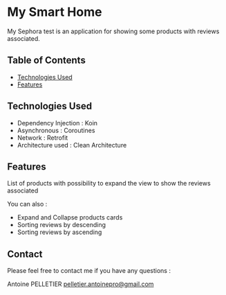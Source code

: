 # My Smart Home

My Sephora test is an application for showing some products with reviews associated.

## Table of Contents

* [Technologies Used](#technologies-used)
* [Features](#features)

<!-- * [License](#license) -->

## Technologies Used

- Dependency Injection : Koin
- Asynchronous : Coroutines
- Network : Retrofit
- Architecture used : Clean Architecture

## Features

List of products with possibility to expand the view to show the reviews associated 

You can also :

* Expand and Collapse products cards
* Sorting reviews by descending
* Sorting reviews by ascending

## Contact

Please feel free to contact me if you have any questions :

Antoine PELLETIER
pelletier.antoinepro@gmail.com 
